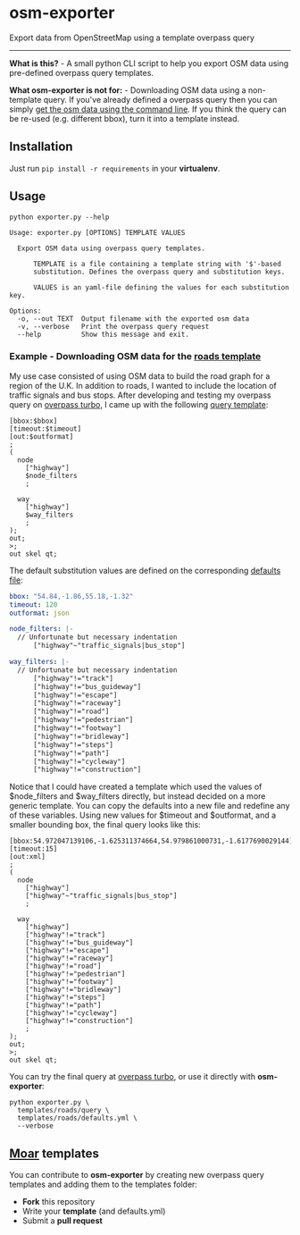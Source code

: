 # osm-exporter
Export data from OpenStreetMap using a template overpass query

---

**What is this?** - A small python CLI script to help you export OSM data using pre-defined overpass query templates.

**What osm-exporter is not for:** - Downloading OSM data using a non-template query. If you've already defined a overpass query then you can simply [get the osm data using the command line](http://overpass-api.de/command_line.html). If you think the query can be re-used (e.g. different bbox), turn it into a template instead.

## Installation

Just run ```pip install -r requirements``` in your **virtualenv**.

## Usage

```
python exporter.py --help

Usage: exporter.py [OPTIONS] TEMPLATE VALUES

  Export OSM data using overpass query templates.

      TEMPLATE is a file containing a template string with '$'-based
      substitution. Defines the overpass query and substitution keys.

      VALUES is an yaml-file defining the values for each substitution key.

Options:
  -o, --out TEXT  Output filename with the exported osm data
  -v, --verbose   Print the overpass query request
  --help          Show this message and exit.
```

### Example - Downloading OSM data for the [roads template](templates/roads)

My use case consisted of using OSM data to build the road graph for a region of the U.K. In addition to roads, I wanted to include the location of traffic signals and bus stops. After developing and testing my overpass query on [overpass turbo](https://overpass-turbo.eu/), I came up with the following [query template](templates/roads/query):

```
[bbox:$bbox]
[timeout:$timeout]
[out:$outformat]
;
(
  node
    ["highway"]
    $node_filters
    ;

  way
    ["highway"]
    $way_filters
    ;
);
out;
>;
out skel qt;
```

The default substitution values are defined on the corresponding [defaults file](templates/roads/defaults.yml):
``` yaml
bbox: "54.84,-1.86,55.18,-1.32"
timeout: 120
outformat: json

node_filters: |-
  // Unfortunate but necessary indentation
      ["highway"~"traffic_signals|bus_stop"]

way_filters: |-
  // Unfortunate but necessary indentation
      ["highway"!="track"]
      ["highway"!="bus_guideway"]
      ["highway"!="escape"]
      ["highway"!="raceway"]
      ["highway"!="road"]
      ["highway"!="pedestrian"]
      ["highway"!="footway"]
      ["highway"!="bridleway"]
      ["highway"!="steps"]
      ["highway"!="path"]
      ["highway"!="cycleway"]
      ["highway"!="construction"]
```

Notice that I could have created a template which used the values of $node_filters and $way_filters directly, but instead decided on a more generic template. You can copy the defaults into a new file and redefine any of these variables. Using new values for $timeout and $outformat, and a smaller bounding box, the final query looks like this:
```
[bbox:54.972047139106,-1.625311374664,54.979861000731,-1.6177690029144]
[timeout:15]
[out:xml]
;
(
  node
    ["highway"]
    ["highway"~"traffic_signals|bus_stop"]
    ;

  way
    ["highway"]
    ["highway"!="track"]
    ["highway"!="bus_guideway"]
    ["highway"!="escape"]
    ["highway"!="raceway"]
    ["highway"!="road"]
    ["highway"!="pedestrian"]
    ["highway"!="footway"]
    ["highway"!="bridleway"]
    ["highway"!="steps"]
    ["highway"!="path"]
    ["highway"!="cycleway"]
    ["highway"!="construction"]
    ;
);
out;
>;
out skel qt;
```

You can try the final query at [overpass turbo](https://overpass-turbo.eu/), or use it directly with **osm-exporter**:

```
python exporter.py \
  templates/roads/query \
  templates/roads/defaults.yml \
  --verbose
```

## [Moar](https://www.urbandictionary.com/define.php?term=moar) templates

You can contribute to **osm-exporter** by creating new overpass query templates and adding them to the templates folder:

- **Fork** this repository
- Write your **template** (and defaults.yml)
- Submit a **pull request**
